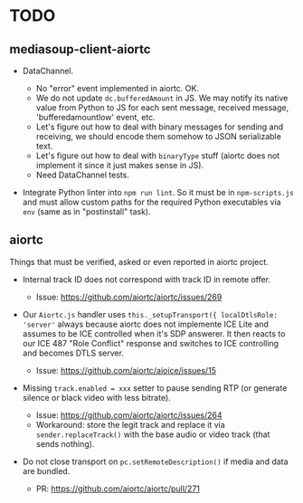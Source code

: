 # TODO

## mediasoup-client-aiortc

* DataChannel.
  - No "error" event implemented in aiortc. OK.
  - We do not update `dc.bufferedAmount` in JS. We may notify its native value from Python to JS for each sent message, received message, 'bufferedamountlow' event, etc. 
  - Let's figure out how to deal with binary messages for sending and receiving, we should encode them somehow to JSON serializable text.
  - Let's figure out how to deal with `binaryType` stuff (aiortc does not implement it since it just makes sense in JS).
  - Need DataChannel tests.
  
* Integrate Python linter into `npm run lint`. So it must be in `npm-scripts.js` and must allow custom paths for the required Python executables via `env` (same as in "postinstall" task).


## aiortc

Things that must be verified, asked or even reported in aiortc project.

* Internal track ID does not correspond with track ID in remote offer.
  - Issue: https://github.com/aiortc/aiortc/issues/269

* Our `Aiortc.js` handler uses `this._setupTransport({ localDtlsRole: 'server'` always because aiortc does not implemente ICE Lite and assumes to be ICE controlled when it's SDP answerer. It then reacts to our ICE 487 "Role Conflict" response and switches to ICE controlling and becomes DTLS server.
  - Issue: https://github.com/aiortc/aioice/issues/15

* Missing `track.enabled = xxx` setter to pause sending RTP (or generate silence or black video with less bitrate).
  - Issue: https://github.com/aiortc/aiortc/issues/264
  - Workaround: store the legit track and replace it via `sender.replaceTrack()` with the base audio or video track (that sends nothing).

* Do not close transport on `pc.setRemoteDescription()` if media and data are bundled.
  - PR: https://github.com/aiortc/aiortc/pull/271
